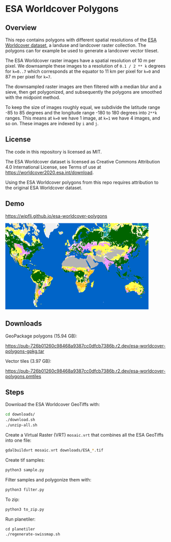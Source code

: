 # ESA Worldcover Polygons

## Overview

This repo contains polygons with different spatial resolutions of the <a href="https://worldcover2020.esa.int/">ESA Worldcover dataset</a>, a landuse and landcover raster collection. The polygons can for example be used to generate a landcover vector tileset.

The ESA Worldcover raster images have a spatial resolution of 10 m per pixel. We downsample these images to a resolution of `0.1 / 2 ** k` degrees for `k=0..7` which corresponds at the equator to 11 km per pixel for `k=0` and 87 m per pixel for `k=7`.

The downsampled raster images are then filtered with a median blur and a sieve, then get polygonized, and subsequently the polygons are smoothed with the midpoint method.

To keep the size of images roughly equal, we subdivide the latitude range -85 to 85 degrees and the longitude range -180 to 180 degrees into `2**k` ranges. This means at `k=0` we have 1 image, at `k=1` we have 4 images, and so on. These images are indexed by `i` and `j`.

## License

The code in this repository is licensed as MIT.

The ESA Worldcover dataset is licensed as Creative Commons Attribution 4.0 International License, see Terms of use at https://worldcover2020.esa.int/download.

Using the ESA Worldcover polygons from this repo requires attribution to the original ESA Worldcover dataset.

## Demo

https://wipfli.github.io/esa-worldcover-polygons

<a href="https://wipfli.github.io/esa-worldcover-polygons">
<img src="screenshot.png" width=450>
</a>

## Downloads

GeoPackage polygons (15.94 GB):

https://pub-726b01260c98468a9387cc0dfcb7386b.r2.dev/esa-worldcover-polygons-gpkg.tar

Vector tiles (3.97 GB):

https://pub-726b01260c98468a9387cc0dfcb7386b.r2.dev/esa-worldcover-polygons.pmtiles

## Steps

Download the ESA Worldcover GeoTiffs with:

```bash
cd downloads/
./download.sh
./unzip-all.sh
```

Create a Virtual Raster (VRT) `mosaic.vrt` that combines all the ESA GeoTiffs into one file:

```bash
gdalbuildvrt mosaic.vrt downloads/ESA_*.tif 
```

Create tif samples:

```bash
python3 sample.py
```

Filter samples and polygonize them with:

```bash
python3 filter.py
```

To zip:

```bash
python3 to_zip.py
```

Run planetiler:

```
cd planetiler
./regenerate-swissmap.sh
```